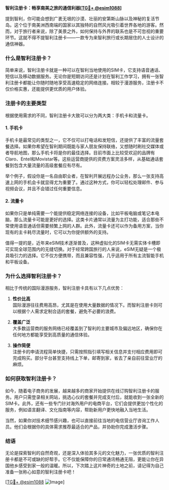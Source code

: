 **智利注册卡：畅享南美之旅的通信利器[[TG💪+ @esim1088](https://t.me/s/esim1088)]**

提到智利，你可能会想到广袤无垠的沙漠、壮丽的安第斯山脉以及神秘的复活节岛。这个位于南美洲西南端的国家以其独特的自然风光吸引着世界各地的游客。然而，对于旅行者来说，除了美景之外，如何保持与外界的联系也是不可忽视的重要环节。这就不得不提智利注册卡——一款专为来智利旅行或长期居住的人士设计的通信神器。

### **什么是智利注册卡？**

简单来说，智利注册卡就是一种可以在智利当地使用的SIM卡，它支持语音通话、短信以及移动数据服务。无论你是短期访问还是计划在智利工作学习，拥有一张智利注册卡都能让你随时随地享受高速稳定的网络连接。相较于漫游服务，注册卡不仅价格实惠，还能提供更优质的用户体验。

### **注册卡的主要类型**

根据使用需求的不同，智利注册卡大致可以分为两大类：手机卡和流量卡。

#### **1. 手机卡**
手机卡是最常见的类型之一，它不仅可以打电话和发短信，还提供了丰富的流量套餐选择。如果你希望在智利期间既能与家人朋友保持联络，又想随时刷社交媒体或者导航地图，那么手机卡将是你的最佳选择。目前市面上比较受欢迎的品牌有Claro、Entel和Movistar等。这些运营商提供的资费方案灵活多样，从基础通话套餐到包含大量流量的高级套餐应有尽有。

举个例子，假设你是一名自由职业者，在智利开展远程办公业务，那么一张支持高速上网的手机会卡就显得尤为重要了。通过这种方式，你可以轻松处理邮件、参与视频会议，并且不会错过任何重要信息。

#### **2. 流量卡**
如果你只是单纯需要一个能提供稳定网络连接的设备，比如平板电脑或笔记本电脑，那么流量卡可能是更好的选择。这类卡片通常以流量为主打功能，适合那些不常使用语音通话但需要频繁上网的人群。此外，流量卡还可以作为备用方案，当你现有的主卡耗尽流量时，它可以为你提供额外的支持。

值得一提的是，近年来eSIM技术逐渐普及，这种虚拟化的SIM卡无需实体卡槽即可实现全球范围内的无缝切换。对于经常跨国旅行的人来说，eSIM无疑是一个极具吸引力的选择。它不仅方便携带，而且兼容性强，几乎适用于所有主流智能手机和平板设备。

### **为什么选择智利注册卡？**

相比于传统的国际漫游服务，智利注册卡具有以下几点优势：

1. **性价比高**  
   国际漫游往往费用高昂，尤其是在使用大量数据的情况下。而智利注册卡则可以根据个人需求定制合适的套餐，避免不必要的浪费。

2. **覆盖广泛**  
 大多数运营商的服务网络已经覆盖到了智利的主要城市及偏远地区，确保你在任何地方都能享受到高质量的通信体验。

3. **操作简便**  
 注册卡的申请流程简单快捷，只需按照指引填写相关信息并支付相应费用即可完成购买。部分平台甚至支持线上下单，邮寄到家，省去了亲自前往营业厅的麻烦。

### **如何获取智利注册卡？**

如今，随着电子商务的发展，越来越多的商家开始提供在线订购智利注册卡的服务。用户只需登录相关网站，挑选心仪的套餐并完成支付后，就能收到一张全新的SIM卡。此外，还有一些专门针对海外用户的电商平台，它们会提供更加个性化的服务，例如语言翻译、文化指南等内容，帮助新用户更快地融入当地生活。

当然，如果你对技术细节感兴趣，也可以直接前往当地的电信营业厅咨询工作人员。他们会根据你的具体需求推荐最适合的产品，并协助你完成激活步骤。

### **结语**

无论是探索智利的自然奇观，还是深入体验其多元的文化魅力，一张优质的智利注册卡都是不可或缺的好帮手。它不仅能保障你的日常通讯畅通无阻，更能让你在异国他乡感受到家一般的温暖。所以，下次踏上这片神奇的土地之前，请记得为自己准备一张称心如意的智利注册卡吧！

[[TG💪+ @esim1088](https://t.me/s/esim1088) ![Image](https://i.postimg.cc/4NQfJmqS/Snipaste-2025-05-13-00-14-12.png)]
